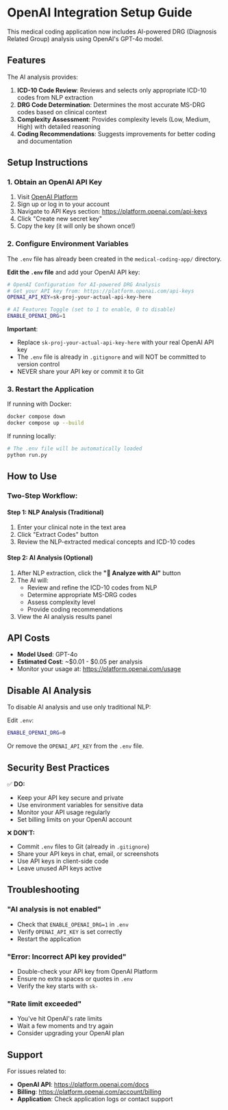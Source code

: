 # OpenAI Integration Setup Guide

This medical coding application now includes AI-powered DRG (Diagnosis Related Group) analysis using OpenAI's GPT-4o model.

## Features

The AI analysis provides:
1. **ICD-10 Code Review**: Reviews and selects only appropriate ICD-10 codes from NLP extraction
2. **DRG Code Determination**: Determines the most accurate MS-DRG codes based on clinical context
3. **Complexity Assessment**: Provides complexity levels (Low, Medium, High) with detailed reasoning
4. **Coding Recommendations**: Suggests improvements for better coding and documentation

## Setup Instructions

### 1. Obtain an OpenAI API Key

1. Visit [OpenAI Platform](https://platform.openai.com/)
2. Sign up or log in to your account
3. Navigate to API Keys section: https://platform.openai.com/api-keys
4. Click "Create new secret key"
5. Copy the key (it will only be shown once!)

### 2. Configure Environment Variables

The `.env` file has already been created in the `medical-coding-app/` directory.

**Edit the `.env` file** and add your OpenAI API key:

```bash
# OpenAI Configuration for AI-powered DRG Analysis
# Get your API key from: https://platform.openai.com/api-keys
OPENAI_API_KEY=sk-proj-your-actual-api-key-here

# AI Features Toggle (set to 1 to enable, 0 to disable)
ENABLE_OPENAI_DRG=1
```

**Important**: 
- Replace `sk-proj-your-actual-api-key-here` with your real OpenAI API key
- The `.env` file is already in `.gitignore` and will NOT be committed to version control
- NEVER share your API key or commit it to Git

### 3. Restart the Application

If running with Docker:
```bash
docker compose down
docker compose up --build
```

If running locally:
```bash
# The .env file will be automatically loaded
python run.py
```

## How to Use

### Two-Step Workflow:

#### Step 1: NLP Analysis (Traditional)
1. Enter your clinical note in the text area
2. Click "Extract Codes" button
3. Review the NLP-extracted medical concepts and ICD-10 codes

#### Step 2: AI Analysis (Optional)
1. After NLP extraction, click the **"🧠 Analyze with AI"** button
2. The AI will:
   - Review and refine the ICD-10 codes from NLP
   - Determine appropriate MS-DRG codes
   - Assess complexity level
   - Provide coding recommendations
3. View the AI analysis results panel

## API Costs

- **Model Used**: GPT-4o
- **Estimated Cost**: ~$0.01 - $0.05 per analysis
- Monitor your usage at: https://platform.openai.com/usage

## Disable AI Analysis

To disable AI analysis and use only traditional NLP:

Edit `.env`:
```bash
ENABLE_OPENAI_DRG=0
```

Or remove the `OPENAI_API_KEY` from the `.env` file.

## Security Best Practices

✅ **DO:**
- Keep your API key secure and private
- Use environment variables for sensitive data
- Monitor your API usage regularly
- Set billing limits on your OpenAI account

❌ **DON'T:**
- Commit `.env` files to Git (already in `.gitignore`)
- Share your API keys in chat, email, or screenshots
- Use API keys in client-side code
- Leave unused API keys active

## Troubleshooting

### "AI analysis is not enabled"
- Check that `ENABLE_OPENAI_DRG=1` in `.env`
- Verify `OPENAI_API_KEY` is set correctly
- Restart the application

### "Error: Incorrect API key provided"
- Double-check your API key from OpenAI Platform
- Ensure no extra spaces or quotes in `.env`
- Verify the key starts with `sk-`

### "Rate limit exceeded"
- You've hit OpenAI's rate limits
- Wait a few moments and try again
- Consider upgrading your OpenAI plan

## Support

For issues related to:
- **OpenAI API**: https://platform.openai.com/docs
- **Billing**: https://platform.openai.com/account/billing
- **Application**: Check application logs or contact support
